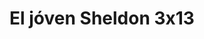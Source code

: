 ---
layout: episodios
title: "El jóven Sheldon 3x13"
url_serie_padre: 'el-joven-sheldon/temporada-3'
category: 'series'
capitulo: 'yes'
anio: '2019'
prev: 'capitulo-12'
proximo: 'capitulo-14'
sandbox: allow-same-origin allow-forms
idioma: 'Subtitulado'
reproductor: 'fembed'
calidad: 'Full HD'
reproductores_fembed: ["https://feurl.com/v/47e-1hzw0-0z184?hls4=yes","Subtitulado","https://player.premiumstream.live/player.php?id=NzUw&sub=https://sub.cuevana2.io/vtt-sub/sub7/Young.Sheldon.3x13.vtt","Subtitulado"]
reproductores_upstream: ["https://upstream.to/embed-ijcg0guxwqri.html","Subtitulado"]
image_banner: 'https://res.cloudinary.com/u4innovation/image/upload/v1561429447/big-bang-temporada1banner-min_rlp7il.jpg'
tags:
- Comedia
---